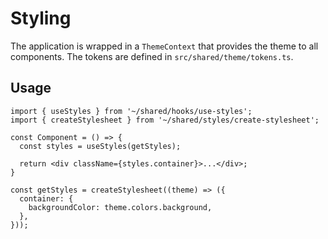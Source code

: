 # Styling

The application is wrapped in a `ThemeContext` that provides the theme to all components. The tokens are defined in `src/shared/theme/tokens.ts`.

## Usage

```tsx
import { useStyles } from '~/shared/hooks/use-styles';
import { createStylesheet } from '~/shared/styles/create-stylesheet';

const Component = () => {
  const styles = useStyles(getStyles);

  return <div className={styles.container}>...</div>;
}

const getStyles = createStylesheet((theme) => ({
  container: {
    backgroundColor: theme.colors.background,
  },
}));
```
